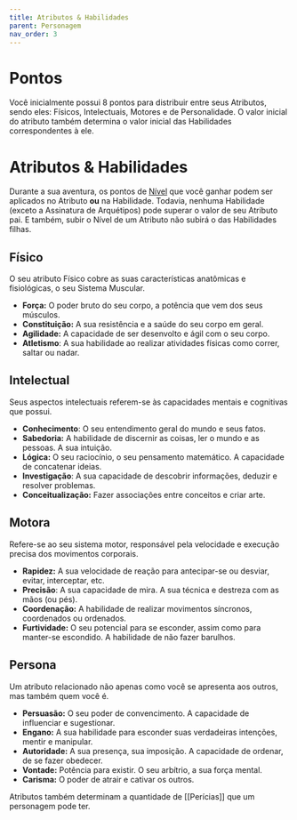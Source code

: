 ```yaml
---
title: Atributos & Habilidades
parent: Personagem
nav_order: 3
---
```

# Pontos
Você inicialmente possui 8 pontos para distribuir entre seus Atributos, sendo eles: Físicos, Intelectuais, Motores e de Personalidade. O valor inicial do atributo também determina o valor inicial das Habilidades correspondentes à ele. 
# Atributos & Habilidades
Durante a sua aventura, os pontos de [Nível](https://filipesoaresbranco-lab.github.io/low-fantasyd20/docs/Jogando/Nível.html) que você ganhar podem ser aplicados no Atributo **ou** na Habilidade. Todavia, nenhuma Habilidade (exceto a Assinatura de Arquétipos) pode superar o valor de seu Atributo pai. E também, subir o Nível de um Atributo não subirá o das Habilidades filhas. 
## Físico
O seu atributo Físico cobre as suas características anatômicas e fisiológicas, o seu Sistema Muscular.
- **Força:** O poder bruto do seu corpo, a potência que vem dos seus músculos.
- **Constituição:** A sua resistência e a saúde do seu corpo em geral. 
- **Agilidade:** A capacidade de ser desenvolto e ágil com o seu corpo. 
- **Atletismo**: A sua habilidade ao realizar atividades físicas como correr, saltar ou nadar.

## Intelectual
Seus aspectos intelectuais referem-se às capacidades mentais e cognitivas que possui. 
- **Conhecimento**: O seu entendimento geral do mundo e seus fatos. 
- **Sabedoria:** A habilidade de discernir as coisas, ler o mundo e as pessoas. A sua intuição.
- **Lógica:** O seu raciocínio, o seu pensamento matemático. A capacidade de concatenar ideias.
- **Investigação**: A sua capacidade de descobrir informações, deduzir e resolver problemas. 
- **Conceitualização:** Fazer associações entre conceitos e criar arte.

## Motora
Refere-se ao seu sistema motor, responsável pela velocidade e execução precisa dos movimentos corporais. 
- **Rapidez:** A sua velocidade de reação para antecipar-se ou desviar, evitar, interceptar, etc. 
- **Precisão**: A sua capacidade de mira. A sua técnica e destreza com as mãos (ou pés).
- **Coordenação:** A habilidade de realizar movimentos síncronos, coordenados ou ordenados.
- **Furtividade:** O seu potencial para se esconder, assim como para manter-se escondido. A habilidade de não fazer barulhos.

## Persona
Um atributo relacionado não apenas como você se apresenta aos outros, mas também quem você é.
- **Persuasão:** O seu poder de convencimento. A capacidade de influenciar e sugestionar.
- **Engano:** A sua habilidade para esconder suas verdadeiras intenções, mentir e manipular.
- **Autoridade:** A sua presença, sua imposição. A capacidade de ordenar, de se fazer obedecer.
- **Vontade:** Potência para existir. O seu arbítrio, a sua força mental. 
- **Carisma:** O poder de atrair e cativar os outros. 

Atributos também determinam a quantidade de [[Perícias]] que um personagem pode ter.
